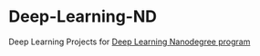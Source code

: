 # Deep-Learning-ND
Deep Learning Projects for [Deep Learning Nanodegree program](https://github.com/udacity/deep-learning)
